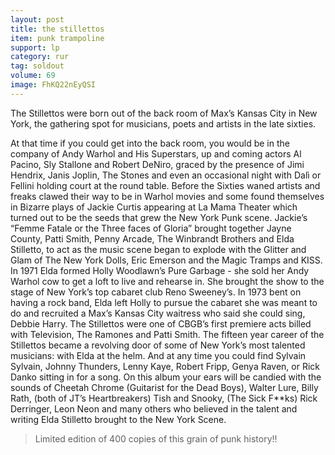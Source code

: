 ```yaml
---
layout: post
title: the stillettos
item: punk trampoline
support: lp
category: rur
tag: soldout
volume: 69
image: FhKQ22nEyQSI
---
```


The Stillettos were born out of the back room of Max’s Kansas City in New York, the gathering spot for musicians, poets and artists in the late sixties.

At that time if you could get into the back room, you would be in the company of Andy Warhol and His Superstars, up and coming actors Al Pacino, Sly Stallone and Robert DeNiro, graced by the presence of Jimi Hendrix, Janis Joplin, The Stones and even an occasional night with Dalì or Fellini holding court at the round table. Before the Sixties waned artists and freaks clawed their way to be in Warhol movies and some found themselves in Bizarre plays of Jackie Curtis appearing at La Mama Theater which turned out to be the seeds that grew the New York Punk scene. Jackie’s “Femme Fatale or the Three faces of Gloria” brought together Jayne County, Patti Smith, Penny Arcade, The Winbrandt Brothers and Elda Stilletto, to act as the music scene began to explode with the Glitter and Glam of The New York Dolls, Eric Emerson and the Magic Tramps and KISS. In 1971 Elda formed Holly Woodlawn’s Pure Garbage - she sold her Andy Warhol cow to get a loft to live and rehearse in. She brought the show to the stage of New York’s top cabaret club Reno Sweeney’s. In 1973 bent on having a rock band, Elda left Holly to pursue the cabaret she was meant to do and recruited a Max’s Kansas City waitress who said she could sing, Debbie Harry. The Stillettos were one of CBGB’s first premiere acts billed with Television, The Ramones and Patti Smith. The fifteen year career of the Stillettos became a revolving door of some of New York’s most talented musicians: with Elda at the helm. And at any time you could find Sylvain Sylvain, Johnny Thunders, Lenny Kaye, Robert Fripp, Genya Raven, or Rick Danko sitting in for a song. On this album your ears will be candied with the sounds of Cheetah Chrome (Guitarist for the Dead Boys), Walter Lure, Billy Rath, (both of JT’s Heartbreakers) Tish and Snooky, (The Sick F**ks) Rick Derringer, Leon Neon and many others who believed in the talent and writing Elda Stilletto brought to the New York Scene. 

> Limited edition of 400 copies of this grain of punk history!!
